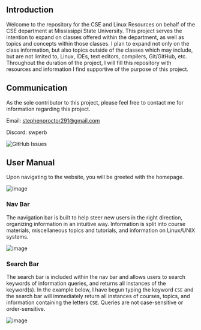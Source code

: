 ## Introduction
Welcome to the repository for the CSE and Linux Resources on behalf of the CSE department at Mississippi State University. This project serves the intention to expand on classes offered within the department, as well as topics and concepts within those classes. I plan to expand not only on the class information, but also topics outside of the classes which may include, but are not limited to, Linux, IDEs, text editors, compilers, Git/GitHub, etc. Throughout the duration of the project, I will fill this repository with resources and information I find supportive of the purpose of this project.

## Communication
As the sole contributor to this project, please feel free to contact me for information regarding this project.

Email: stephenproctor291@gmail.com

Discord: swperb

![GitHub Issues](https://github.com/swperb/CSE-Linux-Resources/issues)

## User Manual
Upon navigating to the website, you will be greeted with the homepage.

![image](https://github.com/swperb/CSE-Linux-Resources/assets/117658428/1e250663-c1e6-4d21-a432-e8a2f86b519a)

### Nav Bar
The navigation bar is built to help steer new users in the right direction, organizing information in an intuitive way. Information is split into course materials, miscellaneous topics and tutorials, and information on Linux/UNIX systems.

![image](https://github.com/swperb/CSE-Linux-Resources/assets/117658428/26c4bb02-868c-444d-8312-0c30f0c30c8a)

### Search Bar
The search bar is included within the nav bar and allows users to search keywords of information queries, and returns all instances of the keyword(s). In the example below, I have begun typing the keyword `CSE` and the search bar will immediately return all instances of courses, topics, and information containing the letters `CSE`. Queries are not case-sensitive or order-sensitive.

![image](https://github.com/swperb/CSE-Linux-Resources/assets/117658428/9c29e73a-50b4-48c5-8e19-75ed5be15e39)

